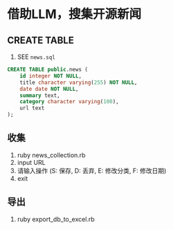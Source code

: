 # 借助LLM，搜集开源新闻

## CREATE TABLE

1. SEE `news.sql`

```sql
CREATE TABLE public.news (
    id integer NOT NULL,
    title character varying(255) NOT NULL,
    date date NOT NULL,
    summary text,
    category character varying(100),
    url text
);
```

## 收集

1. ruby news_collection.rb
2. input URL
3. 请输入操作 (S: 保存, D: 丢弃, E: 修改分类, F: 修改日期)
4. exit

## 导出

1. ruby export_db_to_excel.rb

